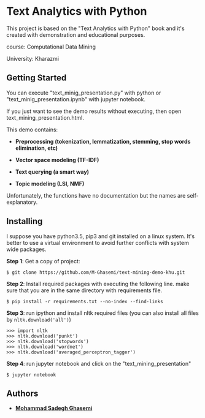 # Text Analytics with Python

This project is based on the "Text Analytics with Python" book and it's created with demonstration and educational purposes.

course: Computational Data Mining

University: Kharazmi

## Getting Started

You can execute "text_minig_presentation.py" with python or "text_minig_presentation.ipynb" with jupyter notebook.

If you just want to see the demo results without executing, then open text_mining_presentation.html.

This demo contains:

* **Preprocessing  (tokenization, lemmatization, stemming, stop words elimination, etc)**

* **Vector space modeling (TF-IDF)**

* **Text querying (a smart way)**

* **Topic modeling (LSI, NMF)**

Unfortunately, the functions have no documentation but the names are self-explanatory.

## Installing

I suppose you have python3.5, pip3 and git installed on a linux system. It's better to use a virtual environment to avoid further conflicts with system wide packages.

**Step 1**: Get a copy of project:

```$ git clone https://github.com/M-Ghasemi/text-mining-demo-khu.git```

**Step 2**: Install required packages with executing the following line. make sure that you are in the same directory with requirements file.

```$ pip install -r requirements.txt --no-index --find-links```


**Step 3**: run ipython and install nltk required files (you can also install all files by ```nltk.download('all')```)

```
>>> import nltk
>>> nltk.download('punkt')
>>> nltk.download('stopwords')
>>> nltk.download('wordnet')
>>> nltk.download('averaged_perceptron_tagger')
```

**Step 4**: run jupyter notebook and click on the "text_mining_presentation"
```
$ jupyter notebook
```

## Authors

* **[Mohammad Sadegh Ghasemi](https://www.linkedin.com/in/mohammad-sadegh-ghasemi-40)**
